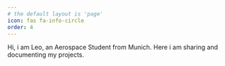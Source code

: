```yaml
---
# the default layout is 'page'
icon: fas fa-info-circle
order: 4
---
```

Hi, i am Leo, an Aerospace Student from Munich. Here i am sharing and documenting my projects.

